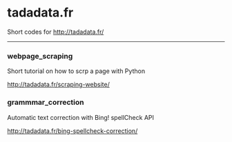 # tadadata.fr

Short codes for http://tadadata.fr/

*********

### webpage_scraping

Short tutorial on how to scrp a page with Python 

http://tadadata.fr/scraping-website/

### grammmar_correction

Automatic text correction with Bing! spellCheck API 

http://tadadata.fr/bing-spellcheck-correction/

